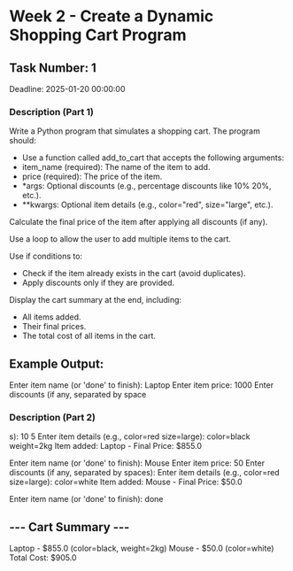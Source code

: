 # Week 2 - Create a Dynamic Shopping Cart Program
## Task Number: 1
Deadline: 2025-01-20 00:00:00
### Description (Part 1)
Write a Python program that simulates a shopping cart. The program should:

- Use a function called add_to_cart that accepts the following arguments:
- item_name (required): The name of the item to add.
- price (required): The price of the item.
- *args: Optional discounts (e.g., percentage discounts like 10% 20%, etc.).
- **kwargs: Optional item details (e.g., color="red", size="large", etc.).

Calculate the final price of the item after applying all discounts (if any).

Use a loop to allow the user to add multiple items to the cart.

Use if conditions to:
- Check if the item already exists in the cart (avoid duplicates).
- Apply discounts only if they are provided.

Display the cart summary at the end, including:
- All items added.
- Their final prices.
- The total cost of all items in the cart.


## Example Output:

Enter item name (or 'done' to finish): Laptop
Enter item price: 1000
Enter discounts (if any, separated by space
### Description (Part 2)
s): 10 5
Enter item details (e.g., color=red size=large): color=black weight=2kg
Item added: Laptop - Final Price: $855.0

Enter item name (or 'done' to finish): Mouse
Enter item price: 50
Enter discounts (if any, separated by spaces):
Enter item details (e.g., color=red size=large): color=white
Item added: Mouse - Final Price: $50.0

Enter item name (or 'done' to finish): done

## --- Cart Summary ---
Laptop - $855.0 (color=black, weight=2kg)
Mouse - $50.0 (color=white)
Total Cost: $905.0